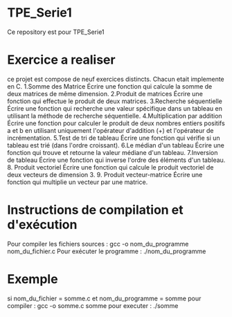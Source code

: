 # TPE_Serie1
Ce repository est pour TPE_Serie1
# Exercice a realiser
ce projet est compose de neuf exercices distincts. Chacun etait implemente en C.
   1.Somme des Matrice
Écrire une fonction qui calcule la somme de deux matrices de même dimension.
   2.Produit de matrices
Écrire une fonction qui effectue le produit de deux matrices.
   3.Recherche séquentielle
Écrire une fonction qui recherche une valeur spécifique dans un tableau en utilisant la méthode de recherche séquentielle.
   4.Multiplication par addition
Écrire une fonction pour calculer le produit de deux nombres entiers positifs a et b en utilisant uniquement l'opérateur d'addition (+) et l'opérateur de incrémentation.
   5.Test de tri de tableau
Écrire une fonction qui vérifie si un tableau est trié (dans l'ordre croissant).
   6.Le médian d'un tableau
Écrire une fonction qui trouve et retourne la valeur médiane d'un tableau.
   7.Inversion de tableau
Écrire une fonction qui inverse l'ordre des éléments d'un tableau.
   8. Produit vectoriel
Écrire une fonction qui calcule le produit vectoriel de deux vecteurs de dimension 3.
   9. Produit vecteur-matrice
Écrire une fonction qui multiplie un vecteur par une matrice.

# Instructions de compilation et d'exécution
Pour compiler les fichiers sources :
gcc -o nom_du_programme nom_du_fichier.c
Pour exécuter le programme :
./nom_du_programme
# Exemple
si nom_du_fichier = somme.c et nom_du_programme = somme
pour compiler : gcc -o somme.c somme
pour executer : ./somme

